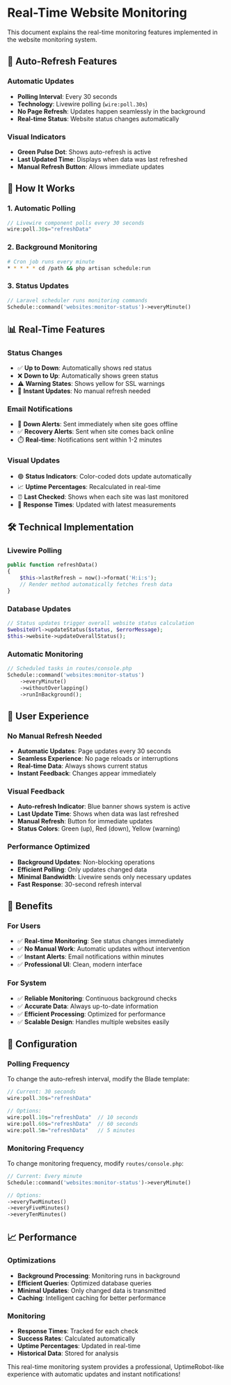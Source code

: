 # Real-Time Website Monitoring

This document explains the real-time monitoring features implemented in the website monitoring system.

## 🔄 Auto-Refresh Features

### Automatic Updates
- **Polling Interval**: Every 30 seconds
- **Technology**: Livewire polling (`wire:poll.30s`)
- **No Page Refresh**: Updates happen seamlessly in the background
- **Real-time Status**: Website status changes automatically

### Visual Indicators
- **Green Pulse Dot**: Shows auto-refresh is active
- **Last Updated Time**: Displays when data was last refreshed
- **Manual Refresh Button**: Allows immediate updates

## 🎯 How It Works

### 1. Automatic Polling
```php
// Livewire component polls every 30 seconds
wire:poll.30s="refreshData"
```

### 2. Background Monitoring
```bash
# Cron job runs every minute
* * * * * cd /path && php artisan schedule:run
```

### 3. Status Updates
```php
// Laravel scheduler runs monitoring commands
Schedule::command('websites:monitor-status')->everyMinute()
```

## 📊 Real-Time Features

### Status Changes
- ✅ **Up to Down**: Automatically shows red status
- ❌ **Down to Up**: Automatically shows green status
- ⚠️ **Warning States**: Shows yellow for SSL warnings
- 🔄 **Instant Updates**: No manual refresh needed

### Email Notifications
- 📧 **Down Alerts**: Sent immediately when site goes offline
- ✅ **Recovery Alerts**: Sent when site comes back online
- ⏱️ **Real-time**: Notifications sent within 1-2 minutes

### Visual Updates
- 🟢 **Status Indicators**: Color-coded dots update automatically
- 📈 **Uptime Percentages**: Recalculated in real-time
- ⏰ **Last Checked**: Shows when each site was last monitored
- 🔄 **Response Times**: Updated with latest measurements

## 🛠️ Technical Implementation

### Livewire Polling
```php
public function refreshData()
{
    $this->lastRefresh = now()->format('H:i:s');
    // Render method automatically fetches fresh data
}
```

### Database Updates
```php
// Status updates trigger overall website status calculation
$websiteUrl->updateStatus($status, $errorMessage);
$this->website->updateOverallStatus();
```

### Automatic Monitoring
```php
// Scheduled tasks in routes/console.php
Schedule::command('websites:monitor-status')
    ->everyMinute()
    ->withoutOverlapping()
    ->runInBackground();
```

## 🎨 User Experience

### No Manual Refresh Needed
- **Automatic Updates**: Page updates every 30 seconds
- **Seamless Experience**: No page reloads or interruptions
- **Real-time Data**: Always shows current status
- **Instant Feedback**: Changes appear immediately

### Visual Feedback
- **Auto-refresh Indicator**: Blue banner shows system is active
- **Last Update Time**: Shows when data was last refreshed
- **Manual Refresh**: Button for immediate updates
- **Status Colors**: Green (up), Red (down), Yellow (warning)

### Performance Optimized
- **Background Updates**: Non-blocking operations
- **Efficient Polling**: Only updates changed data
- **Minimal Bandwidth**: Livewire sends only necessary updates
- **Fast Response**: 30-second refresh interval

## 🚀 Benefits

### For Users
- ✅ **Real-time Monitoring**: See status changes immediately
- ✅ **No Manual Work**: Automatic updates without intervention
- ✅ **Instant Alerts**: Email notifications within minutes
- ✅ **Professional UI**: Clean, modern interface

### For System
- ✅ **Reliable Monitoring**: Continuous background checks
- ✅ **Accurate Data**: Always up-to-date information
- ✅ **Efficient Processing**: Optimized for performance
- ✅ **Scalable Design**: Handles multiple websites easily

## 🔧 Configuration

### Polling Frequency
To change the auto-refresh interval, modify the Blade template:
```php
// Current: 30 seconds
wire:poll.30s="refreshData"

// Options:
wire:poll.10s="refreshData"  // 10 seconds
wire:poll.60s="refreshData"  // 60 seconds
wire:poll.5m="refreshData"   // 5 minutes
```

### Monitoring Frequency
To change monitoring frequency, modify `routes/console.php`:
```php
// Current: Every minute
Schedule::command('websites:monitor-status')->everyMinute()

// Options:
->everyTwoMinutes()
->everyFiveMinutes()
->everyTenMinutes()
```

## 📈 Performance

### Optimizations
- **Background Processing**: Monitoring runs in background
- **Efficient Queries**: Optimized database queries
- **Minimal Updates**: Only changed data is transmitted
- **Caching**: Intelligent caching for better performance

### Monitoring
- **Response Times**: Tracked for each check
- **Success Rates**: Calculated automatically
- **Uptime Percentages**: Updated in real-time
- **Historical Data**: Stored for analysis

This real-time monitoring system provides a professional, UptimeRobot-like experience with automatic updates and instant notifications!

